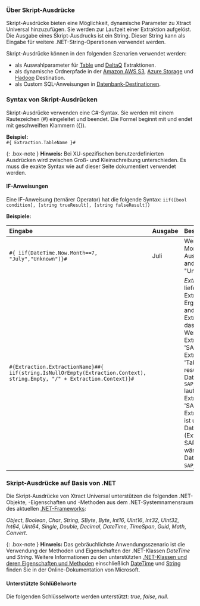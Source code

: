 ### Über Skript-Ausdrücke

Skript-Ausdrücke bieten eine Möglichkeit, dynamische Parameter zu Xtract Universal hinzuzufügen. 
Sie werden zur Laufzeit einer Extraktion aufgelöst.
Die Ausgabe eines Skript-Ausdrucks ist ein String. 
Dieser String kann als Eingabe für weitere .NET-String-Operationen verwendet werden.

Skript-Ausdrücke können in den folgenden Szenarien verwendet werden:
- als Auswahlparameter für [Table](../table/where-bedingung#skript-ausdrücke) und [DeltaQ](../datasource-parameter#skript-ausdrücke) Extraktionen.
- als dynamische Ordnerpfade in der [Amazon AWS S3](../destinationen/amazon_aws_s3#folder), [Azure Storage](../destinationen/azure-storage#folderdestinationen/azure-storage#folder) und [Hadoop](../destinationen/hadoop#hadoop-remote-folder) Destination.
- als Custom SQL-Anweisungen in [Datenbank-Destinationen](../destinationen/#datenbanken--data-warehouses).


### Syntax von Skript-Ausdrücken
Skript-Ausdrücke verwenden eine C#-Syntax. Sie werden mit einem Rautezeichen (#) eingeleitet und beendet. 
Die Formel beginnt mit und endet mit geschweiften Klammern ({}).

**Beispiel:** <br>
```#{ Extraction.TableName }# ```

{: .box-note }
**Hinweis:** Bei XU-spezifischen benutzerdefinierten Ausdrücken wird zwischen Groß- und Kleinschreibung unterschieden. 
Es muss die exakte Syntax wie auf dieser Seite dokumentiert verwendet werden.

#### IF-Anweisungen 

Eine IF-Anweisung (ternärer Operator) hat die folgende Syntax: ```iif([bool condition], [string trueResult], [string falseResult])```

**Beispiele:** 

| Eingabe                                                  | Ausgabe  | Beschreibung|
|:--------------------------------------------------------|:---------|:-------|
|```#{ iif(DateTime.Now.Month==7, "July","Unknown")}# ```| Juli     | Wenn wir uns im 7. Monat befinden, ist der Ausgang "Juli", alles andere ist "Unbekannt".|
|```#{Extraction.ExtractionName}##{ iif(string.IsNullOrEmpty(Extraction.Context), string.Empty, "/" + Extraction.Context)}#```|| *Extraction.Context*  liefert nur bei ODP-Extraktionen ein Ergebnis. Bei allen anderen Extraktionstypen ist das Ergebnis leer. Wenn der Extraktionsname 'SAP_1' und der Extraktionstyp 'Tabelle' ist, würde der resultierende Dateipfad ```SAP_1/[filename]``` lauten. Wenn der Extraktionsname 'SAP_2' und der Extraktionstyp 'ODP' ist und eine SAP DataSource (Extraktionskontext: SAPI) extrahiert wird, wäre der resultierende Dateipfad ```SAP_2/SAPI/[filename]```. 


### Skript-Ausdrücke auf Basis von .NET 
Die Skript-Ausdrücke von Xtract Universal unterstützen die folgenden .NET-Objekte, -Eigenschaften und -Methoden aus dem .NET-Systemnamensraum des aktuellen [.NET-Frameworks](https://help.theobald-software.com/de/xtract-universal/einfuehrung/systemvoraussetzungen#andere-anwendungen-und-frameworks):

*Object*, *Boolean*, *Char*, *String*, *SByte*, *Byte*, *Int16*, *UInt16*, *Int32*, *UInt32*, *Int64*, *UInt64*, *Single*, *Double*, *Decimal*, *DateTime*, *TimeSpan*, *Guid*, *Math*, *Convert*.

{: .box-note }
**Hinweis:** Das gebräuchlichste Anwendungsszenario ist die Verwendung der Methoden und Eigenschaften der .NET-Klassen *DateTime* und *String*. Weitere Informationen zu den unterstützten 
[.NET-Klassen und deren Eigenschaften und Methoden](https://docs.microsoft.com/en-us/dotnet/api/system?redirectedfrom=MSDN&view=netframework-4.7.2) einschließlich 
[DateTime](https://docs.microsoft.com/de-DE/dotnet/api/system.datetime?view=net-5.0) und [String](https://docs.microsoft.com/en-us/dotnet/api/system.string?view=netframework-4.7.2) finden Sie in der Online-Dokumentation von Microsoft.

#### Unterstützte Schlüßelworte
Die folgenden Schlüsselworte werden unterstützt: *true*, *false*, *null*.

